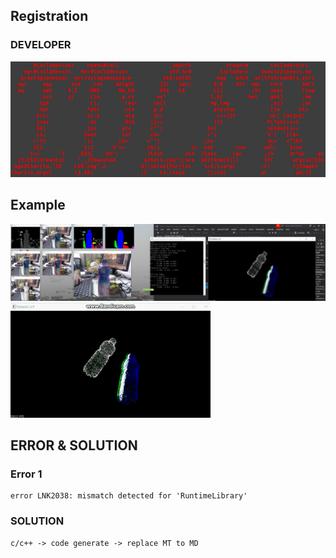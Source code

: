 ## Registration
### DEVELOPER
![pic](./example/IDLER.png)
## Example
![Example](./ROBOT-GRASP/example/Example.png)
![Point-Cloud](./ROBOT-GRASP/example/Point-Cloud.gif)


## ERROR & SOLUTION
### Error 1 
```
error LNK2038: mismatch detected for 'RuntimeLibrary'
```
### SOLUTION
```
c/c++ -> code generate -> replace MT to MD 
```